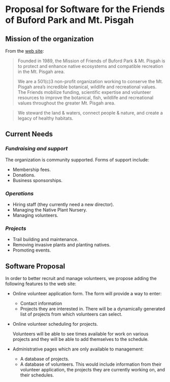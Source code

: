 # Proposal for Software for the Friends of Buford Park and Mt. Pisgah

## Mission of the organization

From the [web site](https://www.bufordpark.org):

> Founded in 1989, the Mission of Friends of Buford Park & Mt. Pisgah is to protect and enhance native ecosystems and compatible recreation in the Mt. Pisgah area.
>
> We are a 501(c)3 non-profit organization working to conserve the Mt. Pisgah area’s incredible botanical, wildlife and recreational values. The Friends mobilize funding, scientific expertise and volunteer resources to improve the botanical, fish, wildlife and recreational values throughout the greater Mt. Pisgah area.

> We steward the land & waters, connect people & nature, and create a legacy of healthy habitats.

## Current Needs

### *Fundraising and support*

The organization is community supported. Forms of support include:

- Membership fees.
- Donations.
- Business sponsorships.

### *Operations*

- Hiring staff (they currently need a new director).
- Managing the Native Plant Nursery.
- Managing volunteers.

### *Projects*

- Trail building and maintenance.
- Removing invasive plants and planting natives.
- Promoting events.

## Software Proposal

In order to better recruit and manage volunteers, we propose adding the following features to the web site:

- Online volunteer application form. The form will provide a way to enter:

  - Contact information
  - Projects they are interested in. There will be a dynamically generated list of projects from which volunteers can select.

- Online volunteer scheduling for projects.

  Volunteers will be able to see times available for work on various projects and they will be able to add themselves to the schedule.

- Administrative pages which are only available to management:

  - A database of projects.
  - A database of volunteers. This would include information from their volunteer application, the projects they are currently working on, and their schedules. 



